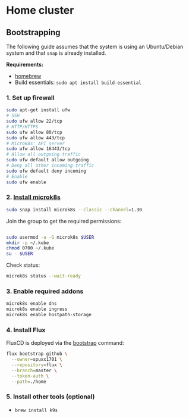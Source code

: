 # Home cluster

## Bootstrapping

The following guide assumes that the system is using an Ubuntu/Debian system and that `snap` is already installed.

**Requirements:**

* [homebrew](https://docs.brew.sh/Homebrew-on-Linux)
* Build essentials: `sudo apt install build-essential`

### 1. Set up firewall

```bash
sudo apt-get install ufw
# SSH
sudo ufw allow 22/tcp
# HTTP/HTTPS
sudo ufw allow 80/tcp
sudo ufw allow 443/tcp
# Microk8s' API server
sudo ufw allow 16443/tcp
# Allow all outgoing traffic
sudo ufw default allow outgoing
# Deny all other incoming traffic
sudo ufw default deny incoming
# Enable
sudo ufw enable
```

### 2. [Install microk8s](https://microk8s.io/docs/getting-started)

```bash
sudo snap install microk8s --classic --channel=1.30
```

Join the group to get the required permissions:

```bash

sudo usermod -a -G microk8s $USER
mkdir -p ~/.kube
chmod 0700 ~/.kube
su - $USER
```

Check status:

```bash
microk8s status --wait-ready
```

### 3. Enable required addons

```bash
microk8s enable dns
microk8s enable ingress
microk8s enable hostpath-storage
```

### 4. Install Flux

FluxCD is deployed via the [bootstrap](https://fluxcd.io/flux/cmd/flux_bootstrap/) command:

```bash
flux bootstrap github \
  --owner=spuxx1701 \
  --repository=flux \
  --branch=master \
  --token-auth \
  --path=./home
```

### 5. Install other tools (optional)

* `brew install k9s`
